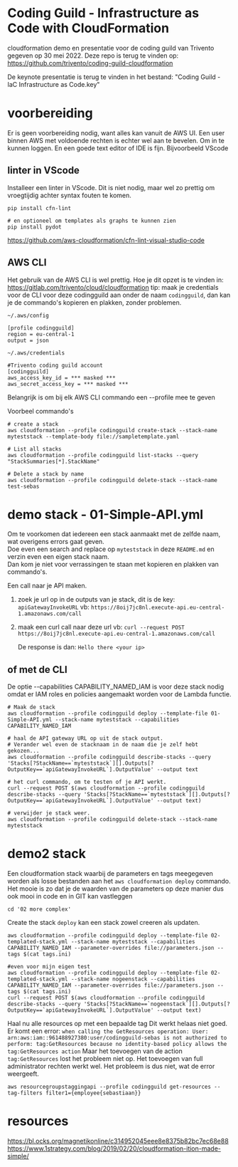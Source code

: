# Coding Guild - Infrastructure as Code with CloudFormation
cloudformation demo en presentatie voor de coding guild van Trivento gegeven op 30 mei 2022.
Deze repo is terug te vinden op: https://github.com/trivento/coding-guild-cloudformation

De keynote presentatie is terug te vinden in het bestand: "Coding Guild - IaC Infrastructure as Code.key"

# voorbereiding
Er is geen voorbereiding nodig, want alles kan vanuit de AWS UI. 
Een user binnen AWS met voldoende rechten is echter wel aan te bevelen. Om in te kunnen loggen. 
En een goede text editor of IDE is fijn. Bijvoorbeeld VScode

## linter in VScode
Installeer een linter in VScode. Dit is niet nodig, maar wel zo prettig om vroegtijdig achter syntax fouten te komen. 
```
pip install cfn-lint

# en optioneel om templates als graphs te kunnen zien
pip install pydot
```
https://github.com/aws-cloudformation/cfn-lint-visual-studio-code


## AWS CLI
Het gebruik van de AWS CLI is wel prettig. 
Hoe je dit opzet is te vinden in: https://gitlab.com/trivento/cloud/cloudformation
tip: maak je credentials voor de CLI voor deze codingguild aan onder de naam `codingguild`, dan kan je de commando's kopieren en plakken, zonder problemen.

`~/.aws/config`
```
[profile codingguild]
region = eu-central-1
output = json
```

`~/.aws/credentials`
```
#Trivento coding guild account
[codingguild]
aws_access_key_id = *** masked ***
aws_secret_access_key = *** masked ***
```

Belangrijk is om bij elk AWS CLI commando een --profile mee te geven

Voorbeel commando's
```
# create a stack
aws cloudformation --profile codingguild create-stack --stack-name myteststack --template-body file://sampletemplate.yaml

# List all stacks
aws cloudformation --profile codingguild list-stacks --query "StackSummaries[*].StackName"

# Delete a stack by name
aws cloudformation --profile codingguild delete-stack --stack-name test-sebas
```

# demo stack - 01-Simple-API.yml
Om te voorkomen dat iedereen een stack aanmaakt met de zelfde naam, wat overigens errors gaat geven.  
Doe even een search and replace op `myteststack` in deze `README.md` en verzin even een eigen stack naam.   
Dan kom je niet voor verrassingen te staan met kopieren en plakken van commando's.  

Een call naar je API maken.
1. zoek je url op in de outputs van je stack, dit is de key: `apiGatewayInvokeURL`
   vb: `https://8oij7jc8nl.execute-api.eu-central-1.amazonaws.com/call`
2. maak een curl call naar deze url
   vb: `curl --request POST https://8oij7jc8nl.execute-api.eu-central-1.amazonaws.com/call`

   De response is dan: `Hello there <your ip>`

## of met de CLI
De optie --capabilities CAPABILITY_NAMED_IAM is voor deze stack nodig omdat er IAM roles en policies aangemaakt worden voor de Lambda functie. 

```
# Maak de stack
aws cloudformation --profile codingguild deploy --template-file 01-Simple-API.yml --stack-name myteststack --capabilities CAPABILITY_NAMED_IAM

# haal de API gateway URL op uit de stack output. 
# Verander wel even de stacknaam in de naam die je zelf hebt gekozen...
aws cloudformation --profile codingguild describe-stacks --query 'Stacks[?StackName==`myteststack`][].Outputs[?OutputKey==`apiGatewayInvokeURL`].OutputValue' --output text

# het curl commando, om te testen of je API werkt.  
curl --request POST $(aws cloudformation --profile codingguild describe-stacks --query 'Stacks[?StackName==`myteststack`][].Outputs[?OutputKey==`apiGatewayInvokeURL`].OutputValue' --output text)

# verwijder je stack weer.
aws cloudformation --profile codingguild delete-stack --stack-name myteststack
```

# demo2 stack
Een cloudformation stack waarbij de parameters en tags meegegeven worden als losse bestanden aan het `aws cloudformation deploy` commando. 
Het mooie is zo dat je de waarden van de parameters op deze manier dus ook mooi in code en in GIT kan vastleggen
```
cd '02 more complex'
```

Create the stack
`deploy` kan een stack zowel creeren als updaten. 
```
aws cloudformation --profile codingguild deploy --template-file 02-templated-stack.yml --stack-name myteststack --capabilities CAPABILITY_NAMED_IAM --parameter-overrides file://parameters.json --tags $(cat tags.ini)

#even voor mijn eigen test
aws cloudformation --profile codingguild deploy --template-file 02-templated-stack.yml --stack-name nogeenstack --capabilities CAPABILITY_NAMED_IAM --parameter-overrides file://parameters.json --tags $(cat tags.ini)
curl --request POST $(aws cloudformation --profile codingguild describe-stacks --query 'Stacks[?StackName==`nogeenstack`][].Outputs[?OutputKey==`apiGatewayInvokeURL`].OutputValue' --output text)
```

Haal nu alle resources op met een bepaalde tag
Dit werkt helaas niet goed. 
Er komt een error:
`when calling the GetResources operation: User: arn:aws:iam::961488927380:user/codingguild-sebas is not authorized to perform: tag:GetResources because no identity-based policy allows the tag:GetResources action`
Maar het toevoegen van de action `tag:GetResources` lost het probleem niet op. Het toevoegen van full administrator rechten werkt wel. Het probleem is dus niet, wat de error weergeeft. 
```
aws resourcegroupstaggingapi --profile codingguild get-resources --tag-filters filter1={employee{sebastiaan}}
```

# resources
https://bl.ocks.org/magnetikonline/c314952045eee8e8375b82bc7ec68e88
https://www.1strategy.com/blog/2019/02/20/cloudformation-ition-made-simple/